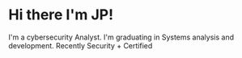 <h1>Hi there I'm JP!</h1>

I'm a cybersecurity Analyst. I'm graduating in Systems analysis and development. Recently Security + Certified

